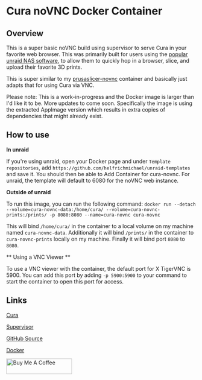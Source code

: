 # Cura noVNC Docker Container

## Overview

This is a super basic noVNC build using supervisor to serve Cura in your favorite web browser. This was primarily built for users using the [popular unraid NAS software](https://unraid.net), to allow them to quickly hop in a browser, slice, and upload their favorite 3D prints. 

This is super similar to my [prusaslicer-novnc](https://github.com/helfrichmichael/prusaslicer-novnc) container and basically just adapts that for using Cura via VNC.

Please note: This is a work-in-progress and the Docker image is larger than I'd like it to be. More updates to come soon. Specifically the image is using the extracted AppImage version which results in extra copies of dependencies that might already exist.

## How to use

**In unraid**

If you're using unraid, open your Docker page and under `Template repositories`, add `https://github.com/helfrichmichael/unraid-templates` and save it. You should then be able to Add Container for cura-novnc. For unraid, the template will default to 6080 for the noVNC web instance.

**Outside of unraid**

To run this image, you can run the following command: `docker run --detach --volume=cura-novnc-data:/home/cura/ --volume=cura-novnc-prints:/prints/ -p 8080:8080 --name=cura-novnc cura-novnc`

This will bind `/home/cura/` in the container to a local volume on my machine named `cura-novnc-data`. Additionally it will bind `/prints/` in the container to `cura-novnc-prints` locally on my machine. Finally it will bind port `8080` to `8080`.

** Using a VNC Viewer **

To use a VNC viewer with the container, the default port for X TigerVNC is 5900. You can add this port by adding `-p 5900:5900` to your command to start the container to open this port for access.

## Links

[Cura](https://github.com/Ultimaker/Cura)

[Supervisor](http://supervisord.org/)

[GitHub Source](https://github.com/helfrichmichael/cura-novnc)

[Docker](https://hub.docker.com/r/mikeah/cura-novnc)

<a href="https://www.buymeacoffee.com/helfrichmichael" target="_blank"><img src="https://cdn.buymeacoffee.com/buttons/default-orange.png" alt="Buy Me A Coffee" height="41" width="174"></a>